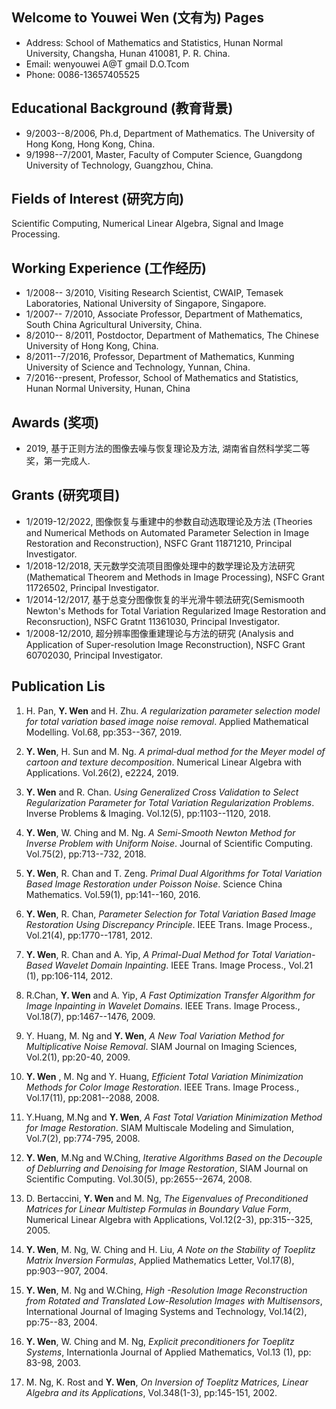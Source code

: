 ## Welcome to Youwei Wen (文有为) Pages
- Address:   School of Mathematics and Statistics, Hunan Normal University, Changsha, Hunan 410081, P. R. China.
- Email:   wenyouwei A@T gmail D.O.Tcom
- Phone: 0086-13657405525

    
## Educational Background (教育背景)

- 9/2003--8/2006, Ph.d, Department of Mathematics.  The  University of Hong Kong, Hong Kong, China.
- 9/1998--7/2001, Master, Faculty of Computer Science, Guangdong University of Technology, Guangzhou, China.

## Fields of Interest (研究方向)
Scientific Computing, Numerical Linear Algebra, Signal and Image Processing.

## Working Experience (工作经历)

- 1/2008-- 3/2010, Visiting Research Scientist, CWAIP, Temasek Laboratories, National University of Singapore, Singapore.
- 1/2007-- 7/2010, Associate Professor, Department of Mathematics, South China Agricultural University, China.
- 8/2010-- 8/2011, Postdoctor, Department of Mathematics, The Chinese University of Hong Kong, China.
- 8/2011--7/2016,  Professor, Department of Mathematics, Kunming University of Science and Technology, Yunnan, China.
- 7/2016--present, Professor, School of Mathematics and Statistics, Hunan Normal University, Hunan, China

## Awards (奖项)
- 2019, 基于正则方法的图像去噪与恢复理论及方法, 湖南省自然科学奖二等奖，第一完成人. 

## Grants (研究项目)
- 1/2019-12/2022, 图像恢复与重建中的参数自动选取理论及方法 (Theories and Numerical Methods on Automated Parameter Selection in Image Restoration and Reconstruction), NSFC Grant 11871210,  Principal Investigator.
- 1/2018-12/2018, 天元数学交流项目图像处理中的数学理论及方法研究 (Mathematical Theorem and Methods in Image Processing), NSFC Grant 11726502,  Principal Investigator.
- 1/2014-12/2017, 基于总变分图像恢复的半光滑牛顿法研究(Semismooth Newton's Methods for Total Variation Regularized Image Restoration and Reconsruction), NSFC Gratnt 11361030,  Principal Investigator.
- 1/2008-12/2010, 超分辨率图像重建理论与方法的研究 (Analysis and Application of Super-resolution Image Reconstruction), NSFC Grant 60702030,  Principal Investigator.


## Publication Lis
1.  H. Pan, **Y. Wen** and H. Zhu. *A regularization parameter selection model for total variation based image noise removal*. Applied Mathematical Modelling. Vol.68, pp:353--367, 2019.

2.  **Y. Wen**, H. Sun and M. Ng. *A primal‐dual method for the Meyer model of cartoon and texture decomposition*. Numerical Linear Algebra with Applications. Vol.26(2), e2224, 2019.

3.  **Y. Wen** and R. Chan. *Using Generalized Cross Validation to Select Regularization Parameter for Total Variation Regularization Problems*. Inverse Problems & Imaging. Vol.12(5), pp:1103--1120, 2018.

4.  **Y. Wen**, W. Ching and M. Ng. *A Semi-Smooth Newton Method for Inverse Problem with Uniform Noise*. Journal of Scientific Computing. Vol.75(2), pp:713--732, 2018.

5.  **Y. Wen**, R. Chan and T. Zeng. *Primal Dual Algorithms for Total Variation Based Image Restoration under Poisson Noise*. Science China Mathematics. Vol.59(1), pp:141--160, 2016.

6.  **Y. Wen**, R. Chan, *Parameter Selection for Total Variation Based Image Restoration Using Discrepancy Principle*. IEEE Trans. Image Process., Vol.21(4), pp:1770--1781, 2012.

7.  **Y. Wen**, R. Chan and A. Yip, *A Primal-Dual Method for Total Variation-Based Wavelet Domain Inpainting*. IEEE Trans. Image Process., Vol.21 (1), pp:106-114, 2012.

8.  R.Chan, **Y. Wen** and A. Yip, *A Fast Optimization Transfer Algorithm for Image Inpainting in Wavelet Domains*. IEEE Trans. Image Process., Vol.18(7), pp:1467--1476, 2009.

9.  Y. Huang, M. Ng and **Y. Wen**, *A New Toal Variation Method for Multiplicative Noise Removal*. SIAM Journal on Imaging Sciences, Vol.2(1), pp:20-40, 2009.

10.  **Y. Wen** , M. Ng and Y. Huang, *Efficient Total Variation Minimization Methods for Color Image Restoration*. IEEE Trans. Image Process., Vol.17(11), pp:2081--2088, 2008.

11.  Y.Huang, M.Ng and **Y. Wen**, *A Fast Total Variation Minimization Method for Image Restoration*. SIAM Multiscale Modeling and Simulation, Vol.7(2), pp:774-795, 2008.

12.  **Y. Wen**, M.Ng and W.Ching, *Iterative Algorithms Based on the Decouple of Deblurring and Denoising for Image Restoration*, SIAM Journal on Scientific Computing. Vol.30(5), pp:2655--2674, 2008.

13.  D. Bertaccini, **Y. Wen** and M. Ng, *The Eigenvalues of Preconditioned Matrices for Linear Multistep Formulas in Boundary Value Form*, Numerical Linear Algebra with Applications, Vol.12(2-3), pp:315--325, 2005.

14.  **Y. Wen**, M. Ng, W. Ching and H. Liu, *A Note on the Stability of Toeplitz Matrix Inversion Formulas*, Applied Mathematics Letter, Vol.17(8), pp:903--907, 2004.

15.  **Y. Wen**, M. Ng and W.Ching, *High -Resolution Image Reconstruction from Rotated and Translated Low-Resolution Images with Multisensors*, International Journal of Imaging Systems and Technology, Vol.14(2), pp:75--83, 2004.

16.  **Y. Wen**, W. Ching and M. Ng, *Explicit preconditioners for Toeplitz Systems*, Internationla Journal of Applied Mathematics, Vol.13 (1), pp: 83-98, 2003.

17.  M. Ng, K. Rost and **Y. Wen**, *On Inversion of Toeplitz Matrices, Linear Algebra and its Applications*, Vol.348(1-3), pp:145-151, 2002.
